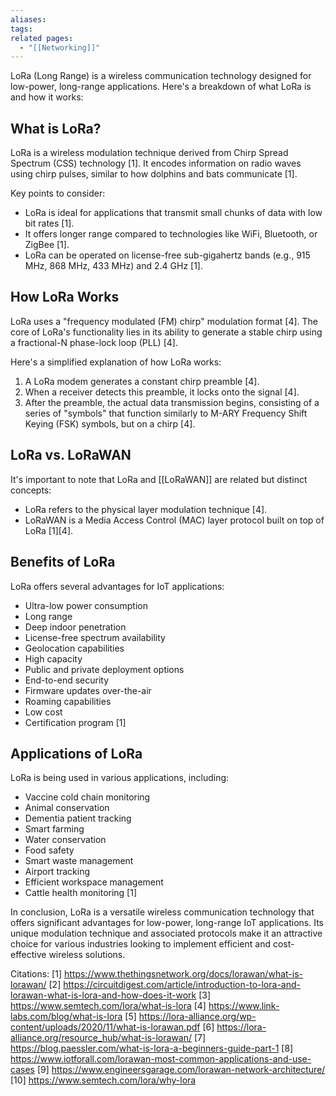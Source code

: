 ```yaml
---
aliases: 
tags: 
related pages:
  - "[[Networking]]"
---
```

LoRa (Long Range) is a wireless communication technology designed for low-power, long-range applications. Here's a breakdown of what LoRa is and how it works:

## What is LoRa?

LoRa is a wireless modulation technique derived from Chirp Spread Spectrum (CSS) technology [1]. It encodes information on radio waves using chirp pulses, similar to how dolphins and bats communicate [1].

Key points to consider:

- LoRa is ideal for applications that transmit small chunks of data with low bit rates [1].
- It offers longer range compared to technologies like WiFi, Bluetooth, or ZigBee [1].
- LoRa can be operated on license-free sub-gigahertz bands (e.g., 915 MHz, 868 MHz, 433 MHz) and 2.4 GHz [1].

## How LoRa Works

LoRa uses a "frequency modulated (FM) chirp" modulation format [4]. The core of LoRa's functionality lies in its ability to generate a stable chirp using a fractional-N phase-lock loop (PLL) [4]. 

Here's a simplified explanation of how LoRa works:

1. A LoRa modem generates a constant chirp preamble [4].
2. When a receiver detects this preamble, it locks onto the signal [4].
3. After the preamble, the actual data transmission begins, consisting of a series of "symbols" that function similarly to M-ARY Frequency Shift Keying (FSK) symbols, but on a chirp [4].

## LoRa vs. LoRaWAN

It's important to note that LoRa and [[LoRaWAN]] are related but distinct concepts:

- LoRa refers to the physical layer modulation technique [4].
- LoRaWAN is a Media Access Control (MAC) layer protocol built on top of LoRa [1][4].

## Benefits of LoRa

LoRa offers several advantages for IoT applications:

- Ultra-low power consumption
- Long range
- Deep indoor penetration
- License-free spectrum availability
- Geolocation capabilities
- High capacity
- Public and private deployment options
- End-to-end security
- Firmware updates over-the-air
- Roaming capabilities
- Low cost
- Certification program [1]

## Applications of LoRa

LoRa is being used in various applications, including:

- Vaccine cold chain monitoring
- Animal conservation
- Dementia patient tracking
- Smart farming
- Water conservation
- Food safety
- Smart waste management
- Airport tracking
- Efficient workspace management
- Cattle health monitoring [1]

In conclusion, LoRa is a versatile wireless communication technology that offers significant advantages for low-power, long-range IoT applications. Its unique modulation technique and associated protocols make it an attractive choice for various industries looking to implement efficient and cost-effective wireless solutions.

Citations:
[1] https://www.thethingsnetwork.org/docs/lorawan/what-is-lorawan/
[2] https://circuitdigest.com/article/introduction-to-lora-and-lorawan-what-is-lora-and-how-does-it-work
[3] https://www.semtech.com/lora/what-is-lora
[4] https://www.link-labs.com/blog/what-is-lora
[5] https://lora-alliance.org/wp-content/uploads/2020/11/what-is-lorawan.pdf
[6] https://lora-alliance.org/resource_hub/what-is-lorawan/
[7] https://blog.paessler.com/what-is-lora-a-beginners-guide-part-1
[8] https://www.iotforall.com/lorawan-most-common-applications-and-use-cases
[9] https://www.engineersgarage.com/lorawan-network-architecture/
[10] https://www.semtech.com/lora/why-lora